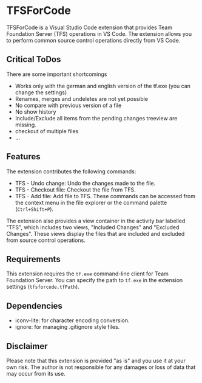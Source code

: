 # TFSForCode

TFSForCode is a Visual Studio Code extension that provides Team Foundation Server (TFS) operations in VS Code. The extension allows you to perform common source control operations directly from VS Code.

## Critical ToDos

There are some important shortcomings
- Works only with the german and english version of the tf.exe (you can change the settings)
- Renames, merges and undeletes are not yet possible
- No compare with previous version of a file
- No show history
- Include/Exclude all items from the pending changes treeview are missing.
- checkout of multiple files 
- ...

## Features

The extension contributes the following commands:

- TFS - Undo change: Undo the changes made to the file.
- TFS - Checkout file: Checkout the file from TFS.
- TFS - Add file: Add file to TFS.
These commands can be accessed from the context menu in the file explorer or the command palette (`Ctrl+Shift+P`).

The extension also provides a view container in the activity bar labelled "TFS", which includes two views, "Included Changes" and "Excluded Changes". These views display the files that are included and excluded from source control operations.

## Requirements

This extension requires the `tf.exe` command-line client for Team Foundation Server. You can specify the path to `tf.exe` in the extension settings (`tfsforcode.tfPath`).

## Dependencies

- iconv-lite: for character encoding conversion.
- ignore: for managing .gitignore style files.

## Disclaimer

Please note that this extension is provided "as is" and you use it at your own risk. The author is not responsible for any damages or loss of data that may occur from its use.
